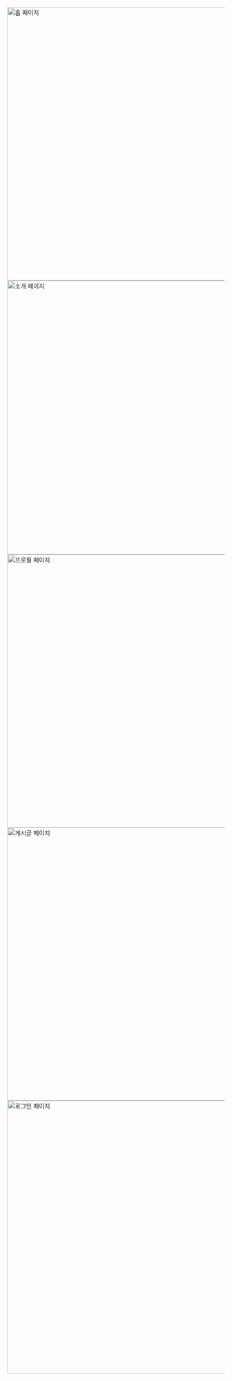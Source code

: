 <img width="634" alt="홈 페이지" src="https://user-images.githubusercontent.com/102382351/194698268-9ea54175-4c00-4606-aede-611f5d66fd8e.png">

<img width="635" alt="소개 페이지" src="https://user-images.githubusercontent.com/102382351/194698280-a2c0fcf9-71c8-4078-88bc-7103e1fbdd99.png">

<img width="633" alt="프로필 페이지" src="https://user-images.githubusercontent.com/102382351/194698285-5a70a8c2-4fa7-4fe4-92c9-1f9eecf9495f.png">

<img width="633" alt="게시글 페이지" src="https://user-images.githubusercontent.com/102382351/194698291-08fdd06c-a8e8-429f-99bb-569d14c0e18b.png">

<img width="633" alt="로그인 페이지" src="https://user-images.githubusercontent.com/102382351/194698304-9c72f160-e49e-4da3-8b99-022dee0c1df6.png">
